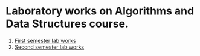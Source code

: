 # Laboratory works on Algorithms and Data Structures course.

1. [First semester lab works](https://github.com/artemkaxdxd/ASD_Labs/tree/main/SEM1)
2. [Second semester lab works](https://github.com/artemkaxdxd/ASD_Labs/tree/main/SEM2)